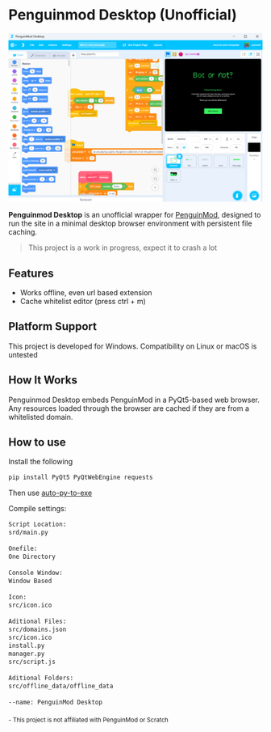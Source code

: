 # Penguinmod Desktop (Unofficial)

![](cover.png)

**Penguinmod Desktop** is an unofficial wrapper for [PenguinMod](https://penguinmod.com), designed to run the site in a minimal desktop browser environment with persistent file caching.

> This project is a work in progress, expect it to crash a lot

## Features
- Works offline, even url based extension
- Cache whitelist editor (press ctrl + m)

## Platform Support
This project is developed for Windows. Compatibility on Linux or macOS is untested

## How It Works
Penguinmod Desktop embeds PenguinMod in a PyQt5-based web browser. Any resources loaded through the browser are cached if they are from a whitelisted domain.

## How to use
Install the following
```bash
pip install PyQt5 PyQtWebEngine requests
```
Then use [auto-py-to-exe](https://pypi.org/project/auto-py-to-exe)

Compile settings:
```
Script Location:
srd/main.py

Onefile:
One Directory

Console Window:
Window Based

Icon:
src/icon.ico

Aditional Files:
src/domains.json
src/icon.ico
install.py
manager.py
src/script.js

Aditional Folders:
src/offline_data/offline_data

--name: PenguinMod Desktop
```

<sub>- This project is not affiliated with PenguinMod or Scratch</sub>

